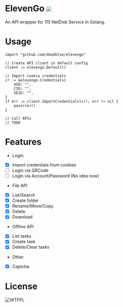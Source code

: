 # ElevenGo ![](https://img.shields.io/badge/status-WIP-green.svg)

An API wrapper for 115 NetDisk Service in Golang.

# Usage

```
import "github.com/deadblue/elevengo"

// Create API client in default config
client := elevengo.Default()

// Import cookie credentials
cr := &elevengo.Credentials{
	UID: "",
	CID: "",
	SEID: "",
}
if err := client.ImportCredentials(cr); err != nil {
	panic(err)
}

// Call APIs
// TODO
```

# Features

* Login
 * [x] Import credentials from cookies
 * [ ] Login via QRCode
 * [ ] Login via Account/Password (No idea now)
* File API
 * [x] List/Search
 * [x] Create folder
 * [x] Rename/Move/Copy
 * [x] Delete
 * [x] Download
* Offline API
 * [x] List tasks
 * [x] Create task
 * [x] Delete/Clear tasks
* Other
 * [X] Captcha

# License

![WTFPL](http://www.wtfpl.net/wp-content/uploads/2012/12/wtfpl-badge-2.png)